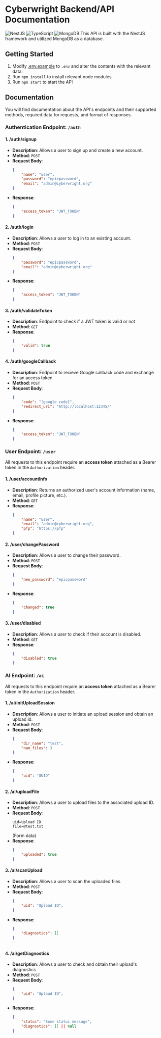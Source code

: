 # Cyberwright Backend/API Documentation
![NestJS](https://img.shields.io/badge/nestjs-%23E0234E.svg?style=for-the-badge&logo=nestjs&logoColor=white) ![TypeScript](https://img.shields.io/badge/typescript-%23007ACC.svg?style=for-the-badge&logo=typescript&logoColor=white) ![MongoDB](https://img.shields.io/badge/MongoDB-%234ea94b.svg?style=for-the-badge&logo=mongodb&logoColor=white)
This API is built with the NestJS framework and utilized MongoDB as a database. 

## Getting Started
1. Modify [.env.example](.env.example) to `.env` and alter the contents with the relevant data.
2. Run `npm install` to install relevant node modules
3. Run `npm start` to start the API

## Documentation
You will find documentation about the API's endpoints and their supported methods, required data for requests, and format of responses.

### Authentication Endpoint: `/auth`

#### 1. **/auth/signup**
- **Description**: Allows a user to sign up and create a new account.
- **Method**: `POST`
- **Request Body**:
    ```json
    {
        "name": "user",
        "password": "epicpassword",
        "email": "admin@cyberwright.org"
    }
    ```
- **Response**:
    ```json
    {
        "access_token": "JWT_TOKEN"
    }
    ```



#### 2. **/auth/login**
- **Description**: Allows a user to log in to an existing account.
- **Method**: `POST`
- **Request Body**:
    ```json
    {
        "password": "epicpassword",
        "email": "admin@cyberwright.org"
    }
    ```
- **Response**:
    ```json
    {
        "access_token": "JWT_TOKEN"
    }
    ```


#### 3. **/auth/validateToken**
- **Description**: Endpoint to check if a JWT token is valid or not
- **Method**: `GET`
- **Response**:
    ```json
    {
        "valid": true
    }
    ```


#### 4. **/auth/googleCallback**
- **Description**: Endpoint to recieve Google callback code and exchange for an access token
- **Method**: `POST`
- **Request Body**:
    ```json
    {
        "code": "[google code]",
        "redirect_uri": "http://localhost:12345/"
    }
    ```
- **Response**:
    ```json
    {
        "access_token": "JWT_TOKEN"
    }
    ```



### User Endpoint: `/user`

All requests to this endpoint require an **access token** attached as a Bearer token in the `Authorization` header.

#### 1. **/user/accountInfo**
- **Description**: Returns an authorized user's account information (name, email, profile picture, etc.).
- **Method**: `GET`
- **Response**:
    ```json
    {
        "name": "user",
        "email": "admin@cyberwright.org",
        "pfp": "https://pfp"
    }
    ```



#### 2. **/user/changePassword**
- **Description**: Allows a user to change their password.
- **Method**: `POST`
- **Request Body**:
    ```json
    {
        "new_password": "epicpassword"
    }
    ```
- **Response**:
    ```json
    {
        "changed": true
    }
    ```



#### 3. **/user/disabled**
- **Description**: Allows a user to check if their account is disabled.
- **Method**: `GET`
- **Response**:
    ```json
    {
        "disabled": true
    }
    ```


### AI Endpoint: `/ai`

All requests to this endpoint require an **access token** attached as a Bearer token in the `Authorization` header. 



#### 1. **/ai/initUploadSession**
- **Description**: Allows a user to initiate an upload session and obtain an upload id.
- **Method**: `POST`
- **Request Body**:
    ```json
    {
        "dir_name": "test",
        "num_files": 3
    }
    ```
- **Response**:
    ```json
    {
        "uid": "UUID"
    }
    ```


#### 2. **/ai/uploadFile**
- **Description**: Allows a user to upload files to the associated upload ID.
- **Method**: `POST`
- **Request Body**:
    ```
    uid=Upload ID
    file=@test.txt
    ```
    (Form data)
- **Response**:
    ```json
    {
        "uploaded": true
    }
    ```


#### 3. **/ai/scanUpload**
- **Description**: Allows a user to scan the uploaded files.
- **Method**: `POST`
- **Request Body**:
    ```json
    {
        "uid": "Upload ID",
    }
    ```
- **Response**:
    ```json
    {
        "diagnostics": []
    }
    


#### 4. **/ai/getDiagnostics**
- **Description**: Allows a user to check and obtain their upload's diagnostics
- **Method**: `POST`
- **Request Body**:
    ```json
    {
        "uid": "Upload ID",
    }
    ```
- **Response**:
    ```json
    {
        "status": "Some status message",
        "diagnostics": [] || null
    }
